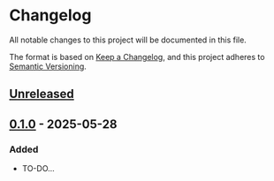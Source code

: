 # Changelog

All notable changes to this project will be documented in this file.

The format is based on [Keep a Changelog](https://keepachangelog.com/en/1.0.0/),
and this project adheres to [Semantic Versioning](https://semver.org/spec/v2.0.0.html).

## [Unreleased]

## [0.1.0] - 2025-05-28

### Added
- TO-DO...

[Unreleased]: https://github.com/labda-lib/accelerometers/compare/v0.1.0...HEAD
[0.1.0]: https://github.com/labda-lib/accelerometers/releases/tag/v0.1.0
